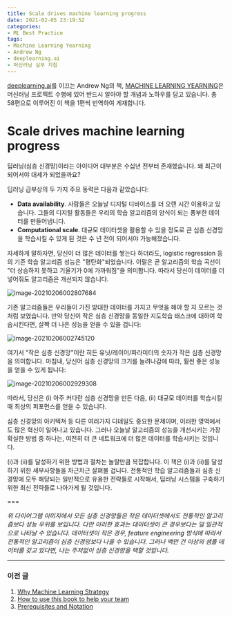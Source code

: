 ```yaml
---
title: Scale drives machine learning progress
date: 2021-02-05 23:19:52
categories:
- ML Best Practice
tags:
- Machine Learning Yearning
- Andrew Ng
- deeplearning.ai
- 머신러닝 실무 지침
---
```


[deeplearning.ai](https://www.deeplearning.ai)를 이끄는 Andrew Ng의 책, [MACHINE LEARNING YEARNING](https://d2wvfoqc9gyqzf.cloudfront.net/content/uploads/2018/09/Ng-MLY01-13.pdf?utm_campaign=MLY%20Ebook%20Email&utm_medium=email&_hsmi=78646066&_hsenc=p2ANqtz-8EN6pTX4f_zSAT80ls6z_VnjtNqRW5_6H7bwAgac2tcKhJ0ZXMwNquIMXhBZzXz2nL9v2cwqsEnEeEOlFfen_ZyuVQtw&utm_content=78646066&utm_source=hs_automation)은 머신러닝 프로젝트 수행에 있어 반드시 알아야 할 개념과 노하우를 담고 있습니다. 총 58편으로 이루어진 이 책을 1편씩 번역하여 게재합니다.

# Scale drives machine learning progress

딥러닝(심층 신경망)이라는 아이디어 대부분은 수십년 전부터 존재헸습니다. 왜 최근이 되어서야 대세가 되었을까요?

딥러닝 급부상의 두 가지 주요 동력은 다음과 같았습니다:

- **Data availability**. 사람들은 오늘날 디지털 디바이스를 더 오랜 시간 이용하고 있습니다. 그들의 디지털 활동들은 우리의 학습 알고리즘의 양식이 되는 풍부한 데이터를 만들어냅니다. 
- **Computational scale**. 대규모 데이터셋을 활용할 수 있을 정도로 큰 심층 신경망을 학습시킬 수 있게 된 것은 수 년 전이 되어서야 가능해졌습니다.



자세하게 말하자면, 당신이 더 많은 데이터를 쌓는다 하더라도, logistic regression 등의 기존 학습 알고리즘 성능은 "평탄화"되었습니다. 이말은 곧 알고리즘의 학습 곡선이 "더 상승하지 못하고 기울기가 0에 가까워짐"을 의미합니다. 따라서 당신이 데이터를 더 넣어줘도 알고리즘은 개선되지 않습니다.



![image-20210206002807684](https://i.loli.net/2021/02/05/YqXcDtgobCEmpZj.png)



기존 알고리즘들은 우리들이 가진 방대한 데이터를 가지고 무엇을 해야 할 지 모르는 것처럼 보였습니다. 만약 당신이 작은 심층 신경망을 동일한 지도학습 태스크에 대하여 학습시킨다면, 살짝 더 나은 성능을 얻을 수 있을 겁니다:



![image-20210206002745120](https://i.loli.net/2021/02/05/EBM8TvzfgQU4DCd.png)



여기서 "작은 심층 신경망"이란 히든 유닛/레이어/파라미터의 숫자가 작은 심층 신경망을 의미합니다. 마침내, 당신어 심층 신경망의 크기를 늘려나감에 따라, 훨씬 좋은 성능을 얻을 수 있게 됩니다:



![image-20210206002929308](https://i.loli.net/2021/02/05/IpDGkdC3QUK9W4w.png)



따라서, 당신은 (i) 아주 커다란 심층 신경망을 만든 다음, (ii) 대규모 데이터를 학습시킬 때 최상의 퍼포먼스를 얻을 수 있습니다.

심층 신경망의 아키텍쳐 등 다른 여러가지 디테일도 중요한 문제이며, 이러한 영역에서도 많은 혁신이 일어나고 있습니다. 그러나 오늘날 알고리즘의 성능을 개선시키는 가장 확실한 방법 중 하나는, 여전히 더 큰 네트워크에 더 많은 데이터를 학습시키는 것입니다.

(i)과 (ii)를 달성하기 위한 방법과 절차는 놀랄만큼 복잡합니다. 이 책은 (i)과 (ii)를 달성하기 위한 세부사항들을 차근차근 살펴볼 겁니다. 전통적인 학습 알고리즘들과 심층 신경망에 모두 해당되는 일반적으로 유용한 전략들로 시작해서, 딥러닝 시스템을 구축하기 위한 최신 전략들로 나아가게 될 것입니다.



===

*위 다이어그램 이미지에서 모든 심층 신경망들은 작은 데이터셋에서도 전통적인 알고리즘보다 성능 우위를 보입니다. 다만 이러한 효과는 데이터셋이 큰 경우보다는 덜 일관적으로 나타날 수 있습니다. 데이터셋이 작은 경우, feature engineering 방식에 따라서 전통적인 알고리즘이 심층 신경망보다 나을 수 있습니다. 그러나 백만 건 이상의 샘플 데이터를 갖고 있다면, 나는 주저없이 심층 신경망을 택할 것입니다.*



---

### 이전 글

1. [Why Machine Learning Strategy](https://choigww.github.io/ml%20best%20practice/2021/02/02/Why-Machine-Learning-Strategy/)
2. [How to use this book to help your team](https://choigww.github.io/ml%20best%20practice/2021/02/03/How-to-use-this-book-to-help-your-team/)
3. [Prerequisites and Notation](https://choigww.github.io/ml%20best%20practice/2021/02/04/Prerequisites-and-Notation/)

